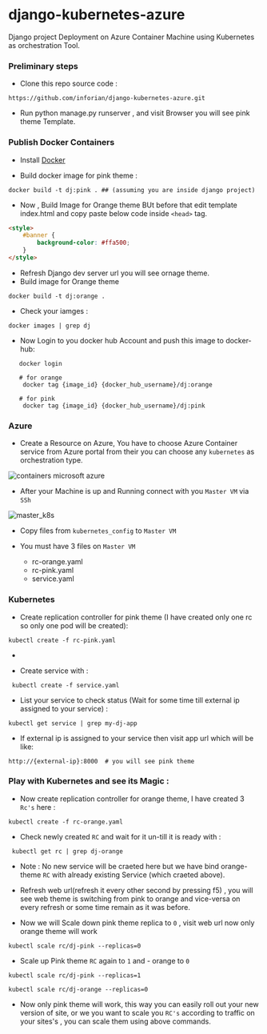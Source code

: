 # django-kubernetes-azure
Django project Deployment on Azure Container Machine using Kubernetes as orchestration Tool.

### Preliminary steps

- Clone this repo source code :

```
https://github.com/inforian/django-kubernetes-azure.git
```
 
- Run python manage.py runserver , and visit Browser you will see pink theme Template.

### Publish Docker Containers

- Install [Docker](https://docs.docker.com/engine/installation/)


- Build docker image for pink theme :
 
```docker
docker build -t dj:pink . ## (assuming you are inside django project)
```
  
- Now , Build Image for Orange theme BUt before that edit template index.html
  and copy paste below code inside `<head>` tag.
```html
<style>
    #banner {
        background-color: #ffa500;
    }
</style>
```
  
- Refresh Django dev server url you will see ornage theme.
- Build image for Orange theme
```docker
docker build -t dj:orange .
```
  
- Check your iamges : 
```docker
docker images | grep dj 
```
  
 - Now Login to you docker hub Account and push this image to docker-hub: 
 ```docker
    docker login
    
    # for orange
     docker tag {image_id} {docker_hub_username}/dj:orange
    
    # for pink
     docker tag {image_id} {docker_hub_username}/dj:pink
```
 
### Azure
 - Create a Resource on Azure, You have to choose Azure Container service from Azure portal from their
  you can choose any `kubernetes` as orchestration type.
  
![containers microsoft azure](https://cloud.githubusercontent.com/assets/15274390/26521350/41e9c5d4-4304-11e7-8a3d-96eb88e20a47.png)
  
 - After your Machine is up and Running connect with you `Master VM` via `SSh` 
 
![master_k8s](https://cloud.githubusercontent.com/assets/2461556/26521392/258f73a6-4305-11e7-915c-9844f7f8b8c9.png)

- Copy files from `kubernetes_config` to `Master VM` 

- You must have 3 files on `Master VM`
    - rc-orange.yaml
    - rc-pink.yaml
    - service.yaml

### Kubernetes

- Create replication controller for pink theme (I have created only one rc so only one pod will be created): 
```
kubectl create -f rc-pink.yaml
```
-  

- Create service with :
```
 kubectl create -f service.yaml 
```

- List your service to check status (Wait for some time till external ip assigned to your service) : 

```
kubectl get service | grep my-dj-app
```

- If external ip is assigned to your service then visit app url which will be like:
```
http://{external-ip}:8000  # you will see pink theme
```

### Play with Kubernetes and see its Magic :

- Now create replication controller for orange theme, I have created 3 `Rc's` here :
```
kubectl create -f rc-orange.yaml
```

- Check newly created `RC` and wait for it un-till it is ready with : 
```
 kubectl get rc | grep dj-orange
```

- Note : No new service will be craeted here but we have bind orange-theme `RC`
with already existing Service (which craeted above).

- Refresh web url(refresh it every other second by pressing f5) , you will see web theme is switching 
from pink to orange and vice-versa on every refresh or some time remain as it was before.

- Now we will Scale down pink theme replica to `0` , visit web url now only orange theme will work 
```
kubectl scale rc/dj-pink --replicas=0
```

- Scale up Pink theme `RC` again to `1` and - orange to `0` 
```
kubectl scale rc/dj-pink --replicas=1

kubectl scale rc/dj-orange --replicas=0
```
- Now only pink theme will work, this way you can easily roll out 
your new version of site, or we you want to scale you `RC's` according to traffic 
on your sites's , you can scale them using above commands.

